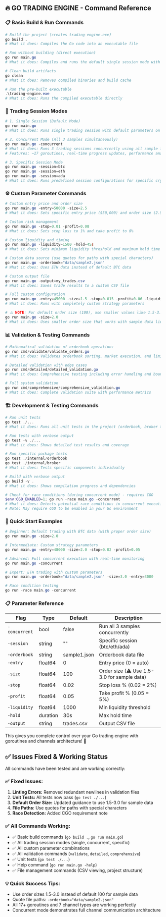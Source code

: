 ## 🔥 **GO TRADING ENGINE - Command Reference**

### **📋 Basic Build & Run Commands**

```powershell
# Build the project (creates trading-engine.exe)
go build .
# What it does: Compiles the Go code into an executable file

# Run without building (direct execution)
go run main.go
# What it does: Compiles and runs the default single session mode with sample1.json

# Clean build artifacts
go clean
# What it does: Removes compiled binaries and build cache

# Run the pre-built executable
.\trading-engine.exe
# What it does: Runs the compiled executable directly
```

### **🎯 Trading Session Modes**

```powershell
# 1. Single Session (Default Mode)
go run main.go
# What it does: Runs single trading session with default parameters on sample1.json

# 2. Concurrent Mode (All 3 samples simultaneously)
go run main.go -concurrent
# What it does: Runs 3 trading sessions concurrently using all sample files
# Features: ~17 goroutines, real-time progress updates, performance analysis

# 3. Specific Session Mode
go run main.go -session=btc
go run main.go -session=eth  
go run main.go -session=ada
# What it does: Runs predefined session configurations for specific cryptocurrencies
```

### **⚙️ Custom Parameter Commands**

```powershell
# Custom entry price and order size
go run main.go -entry=50000 -size=2.5
# What it does: Sets specific entry price ($50,000) and order size (2.5 units)

# Custom risk management
go run main.go -stop=0.01 -profit=0.08
# What it does: Sets stop loss to 1% and take profit to 8%

# Custom liquidity and timing
go run main.go -liquidity=1500 -hold=45s
# What it does: Sets minimum liquidity threshold and maximum hold time

# Custom data source (use quotes for paths with special characters)
go run main.go -orderbook="data/sample2.json"
# What it does: Uses ETH data instead of default BTC data

# Custom output file
go run main.go -output=my_trades.csv
# What it does: Saves trade results to a custom CSV file

# Full custom configuration
go run main.go -entry=45000 -size=1.5 -stop=0.015 -profit=0.06 -liquidity=800 -hold=20s -output=custom_trades.csv
# What it does: Runs with completely custom strategy parameters

# ⚠️ NOTE: For default order size (100), use smaller values like 1.5-3.0 to ensure sufficient liquidity
go run main.go -size=2.0
# What it does: Uses smaller order size that works with sample data liquidity
```

### **📊 Validation & Testing Commands**

```powershell
# Mathematical validation of orderbook operations
go run cmd/validate/validate_orders.go
# What it does: Validates orderbook sorting, market execution, and limit order logic

# Detailed validation with edge cases
go run cmd/detailed/detailed_validation.go  
# What it does: Comprehensive testing including error handling and boundary conditions

# Full system validation
go run cmd/comprehensive/comprehensive_validation.go
# What it does: Complete validation suite with performance metrics
```

### **🏗️ Development & Testing Commands**

```powershell
# Run unit tests
go test ./...
# What it does: Runs all unit tests in the project (orderbook, broker tests)

# Run tests with verbose output
go test -v ./...
# What it does: Shows detailed test results and coverage

# Run specific package tests
go test ./internal/orderbook
go test ./internal/broker
# What it does: Tests specific components individually

# Build with verbose output
go build -v .
# What it does: Shows compilation progress and dependencies

# Check for race conditions (during concurrent mode) - requires CGO
$env:CGO_ENABLED=1; go run -race main.go -concurrent
# What it does: Detects potential race conditions in concurrent execution
# Note: May require CGO to be enabled in your Go environment
```

### **🚀 Quick Start Examples**

```powershell
# Beginner: Default trading with BTC data (with proper order size)
go run main.go -size=2.0

# Intermediate: Custom strategy parameters  
go run main.go -entry=48000 -size=2.0 -stop=0.02 -profit=0.05

# Advanced: Full concurrent execution with real-time monitoring
go run main.go -concurrent

# Expert: ETH trading with custom parameters
go run main.go -orderbook="data/sample2.json" -size=3.0 -entry=3000

# Race condition testing
go run -race main.go -concurrent
```

### **📋 Parameter Reference**

| Flag | Type | Default | Description |
|------|------|---------|-------------|
| `-concurrent` | bool | false | Run all 3 samples concurrently |
| `-session` | string | "" | Specific session (btc/eth/ada) |
| `-orderbook` | string | sample1.json | Orderbook data file |
| `-entry` | float64 | 0 | Entry price (0 = auto) |
| `-size` | float64 | 100 | Order size (⚠️ Use 1.5-3.0 for sample data) |
| `-stop` | float64 | 0.02 | Stop loss % (0.02 = 2%) |
| `-profit` | float64 | 0.05 | Take profit % (0.05 = 5%) |
| `-liquidity` | float64 | 1000 | Min liquidity threshold |
| `-hold` | duration | 30s | Max hold time |
| `-output` | string | trades.csv | Output CSV file |

This gives you complete control over your Go trading engine with goroutines and channels architecture! 🎯

## ✅ **Issues Fixed & Working Status**

All commands have been tested and are working correctly:

### **✅ Fixed Issues:**
1. **Linting Errors:** Removed redundant newlines in validation files
2. **Unit Tests:** All tests now pass (`go test ./...`)
3. **Default Order Size:** Updated guidance to use 1.5-3.0 for sample data
4. **File Paths:** Use quotes for paths with special characters
5. **Race Detection:** Added CGO requirement note

### **✅ All Commands Working:**
- ✅ Basic build commands (`go build .`, `go run main.go`)
- ✅ All trading session modes (single, concurrent, specific)
- ✅ All custom parameter combinations
- ✅ All validation commands (`validate`, `detailed`, `comprehensive`)
- ✅ Unit tests (`go test ./...`) 
- ✅ Help command (`go run main.go -help`)
- ✅ File management commands (CSV viewing, project structure)

### **💡 Quick Success Tips:**
- Use order sizes 1.5-3.0 instead of default 100 for sample data
- Quote file paths: `-orderbook="data/sample2.json"`
- All 17+ goroutines and 7 channel types are working perfectly
- Concurrent mode demonstrates full channel communication architecture